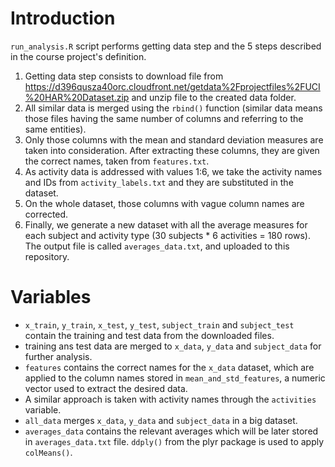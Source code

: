 # Introduction
`run_analysis.R` script performs getting data step and the 5 steps described in the course project's definition.

1. Getting data step consists to download file from https://d396qusza40orc.cloudfront.net/getdata%2Fprojectfiles%2FUCI%20HAR%20Dataset.zip and unzip file to the created data folder.
2. All similar data is merged using the `rbind()` function (similar data means those files having the same number of columns and referring to the same entities).
3. Only those columns with the mean and standard deviation measures are taken into consideration. After extracting these columns, they are given the correct names, taken from `features.txt`.
4. As activity data is addressed with values 1:6, we take the activity names and IDs from `activity_labels.txt` and they are substituted in the dataset.
5. On the whole dataset, those columns with vague column names are corrected.
6. Finally, we generate a new dataset with all the average measures for each subject and activity type (30 subjects * 6 activities = 180 rows). The output file is called `averages_data.txt`, and uploaded to this repository.

# Variables

* `x_train`, `y_train`, `x_test`, `y_test`, `subject_train` and `subject_test` contain the training and test data from the downloaded files.
* training ans test data are merged to `x_data`, `y_data` and `subject_data` for further analysis.
* `features` contains the correct names for the `x_data` dataset, which are applied to the column names stored in `mean_and_std_features`, a numeric vector used to extract the desired data.
* A similar approach is taken with activity names through the `activities` variable.
* `all_data` merges `x_data`, `y_data` and `subject_data` in a big dataset.
* `averages_data` contains the relevant averages which will be later stored in `averages_data.txt` file. `ddply()` from the plyr package is used to apply `colMeans()`.
